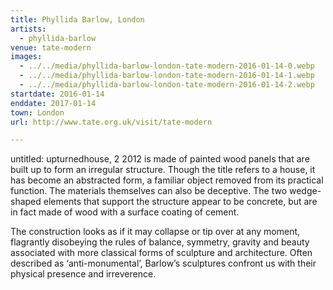 ```yaml
---
title: Phyllida Barlow, London
artists:
  - phyllida-barlow
venue: tate-modern
images:
  - ../../media/phyllida-barlow-london-tate-modern-2016-01-14-0.webp
  - ../../media/phyllida-barlow-london-tate-modern-2016-01-14-1.webp
  - ../../media/phyllida-barlow-london-tate-modern-2016-01-14-2.webp
startdate: 2016-01-14
enddate: 2017-01-14
town: London
url: http://www.tate.org.uk/visit/tate-modern

---
```


untitled: upturnedhouse, 2 2012 is made of painted wood panels that are built up to form an irregular structure. Though the title refers to a house, it has become an abstracted form, a familiar object removed from its practical function. The materials themselves can also be deceptive. The two wedge-shaped elements that support the structure appear to be concrete, but are in fact made of wood with a surface coating of cement.

The construction looks as if it may collapse or tip over at any moment, flagrantly disobeying the rules of balance, symmetry, gravity and beauty associated with more classical forms of sculpture and architecture. Often described as ‘anti-monumental’, Barlow’s sculptures confront us with their physical presence and irreverence.